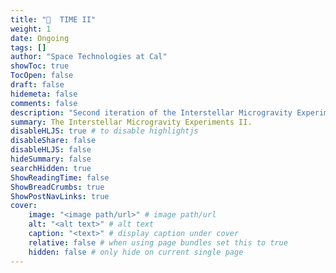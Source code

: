 ```yaml
---
title: "🚀  TIME II"
weight: 1
date: Ongoing
tags: []
author: "Space Technologies at Cal"
showToc: true
TocOpen: false
draft: false
hidemeta: false
comments: false
description: "Second iteration of the Interstellar Microgravity Experiments."
summary: The Interstellar Microgravity Experiments II.
disableHLJS: true # to disable highlightjs
disableShare: false
disableHLJS: false
hideSummary: false
searchHidden: true
ShowReadingTime: false
ShowBreadCrumbs: true
ShowPostNavLinks: true
cover:
    image: "<image path/url>" # image path/url
    alt: "<alt text>" # alt text
    caption: "<text>" # display caption under cover
    relative: false # when using page bundles set this to true
    hidden: false # only hide on current single page
---
```

